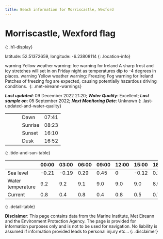 ```yaml
---
title: Beach information for Morriscastle, Wexford
---
```

# Morriscastle, Wexford <span class="material-icons blue-flag" alt="This a Blue Flag beach">flag</span>
{: .h1-display}

latitude: 52.51372659, longitude: -6.23808114
{: .location-info}

<span class="material-icons yellow-warning">warning</span>&nbsp;Yellow weather warning: Ice warning for Ireland A sharp frost and icy stretches will set in on Friday night as temperatures dip to -4 degrees in places.&nbsp;<span class="material-icons yellow-warning">warning</span>&nbsp;Yellow weather warning: Freezing Fog warning for Ireland Patches of freezing fog are expected, causing potentially hazardous driving conditions.&nbsp;
{: .met-eireann-warnings}

___Last updated___: 09 December 2022 21:20; ___Water Quality___: Excellent;
___Last sample on___: 05 September 2022; ___Next Monitoring Date___: Unknown
{: .last-updated-and-water-quality}

|   |   |   |   |   |
|---|---|---|---|---|
|   |   |   | Dawn  | 07:41 |
|   |   |   | Sunrise  | 08:23 |
|   |   |   | Sunset  | 16:10 |
|   |   |   | Dusk  | 16:52 |
{: .tide-and-sun-table}

<div></div>

| | 00:00 | 03:00 | 06:00 | 09:00 | 12:00 | 15:00 | 18:00 | 21:00 |
|---|---|---|---|---|---|---|---|---|
| Sea level | -0.21 | -0.19 | 0.29 | 0.45| 0 | -0.12 | 0.12 | 0.22 |
| Water temperature | 9.2 | 9.2 | 9.1 | 9.0 | 9.0 | 9.0 | 8.9 | 8.9 |
| Current | 0.8 | 0.4 | 0.8 | 0.4 | 0.8| 0.5 | 0.7 | 0.6 |
{: .detail-table}

__Disclaimer__: This page contains data from the Marine Institute,
Met Eireann and the Environment Protection Agency. The page is provided for
information purposes only and is not to be used for navigation. No liability
is assumed if information provided leads to personal injury etc...
{: .disclaimer}